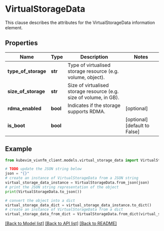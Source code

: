 # VirtualStorageData

This clause describes the attributes for the VirtualStorageData information element.

## Properties

Name | Type | Description | Notes
------------ | ------------- | ------------- | -------------
**type_of_storage** | **str** | Type of virtualised storage resource (e.g. volume, object). | 
**size_of_storage** | **str** | Size of virtualised storage resource (e.g. size of volume, in GB). | 
**rdma_enabled** | **bool** | Indicates if the storage supports RDMA. | [optional] 
**is_boot** | **bool** |  | [optional] [default to False]

## Example

```python
from kubevim_vivnfm_client.models.virtual_storage_data import VirtualStorageData

# TODO update the JSON string below
json = "{}"
# create an instance of VirtualStorageData from a JSON string
virtual_storage_data_instance = VirtualStorageData.from_json(json)
# print the JSON string representation of the object
print(VirtualStorageData.to_json())

# convert the object into a dict
virtual_storage_data_dict = virtual_storage_data_instance.to_dict()
# create an instance of VirtualStorageData from a dict
virtual_storage_data_from_dict = VirtualStorageData.from_dict(virtual_storage_data_dict)
```
[[Back to Model list]](../README.md#documentation-for-models) [[Back to API list]](../README.md#documentation-for-api-endpoints) [[Back to README]](../README.md)


